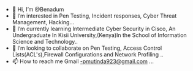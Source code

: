 - 👋 Hi, I’m @Benadum
- 👀 I’m interested in Pen Testing, Incident responses, Cyber Threat Management, Hacking...
- 🌱 I’m currently learning Intermediate Cyber Security in Cisco, An Undergraduate In Kisii University,(Kenya)In the School of Information Science and Technology..
- 💞️ I’m looking to collaborate on Pen Testing, Access Control Lists(ACL's),Firewall Configurations and Network Profiling ..
- 📫 How to reach me Gmail -pmutinda923@gmail.com ...

<!---
Benadum/Benadum is a ✨ special ✨ repository because its `README.md` (this file) appears on your GitHub profile.
You can click the Preview link to take a look at your changes.
--->
